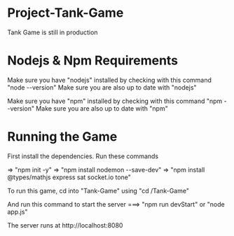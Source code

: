 # Project-Tank-Game
Tank Game is still in production

# Nodejs & Npm Requirements
Make sure you have "nodejs" installed by checking with this command "node --version"
Make sure you are also up to date with "nodejs"

Make sure you have "npm" installed by checking with this command "npm --version"
Make sure you are also up to date with "npm"

# Running the Game
First install the dependencies. Run these commands

=> "npm init -y"
=> "npm install nodemon --save-dev"
=> "npm install @types/mathjs express sat socket.io tone"

To run this game, cd into "Tank-Game" using "cd /Tank-Game"

And run this command to start the server ===> "npm run devStart" or "node app.js"

The server runs at http://localhost:8080